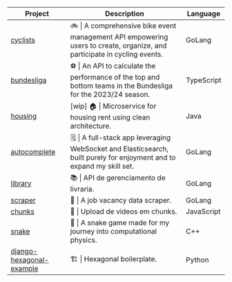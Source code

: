 | Project | Description | Language |
| ------------- | ------------- | ------------- |
| [cyclists](https://github.com/matheusgb/cyclists)  | 🚲 \| A comprehensive bike event management API empowering users to create, organize, and participate in cycling events.  | GoLang |
| [bundesliga](https://github.com/matheusgb/bundesliga)  | ⚽ \| An API to calculate the performance of the top and bottom teams in the Bundesliga for the 2023/24 season.  | TypeScript |
| [housing](https://github.com/matheusgb/housing)  | [wip] 🏠 \| Microservice for housing rent using clean architecture.  | Java |
| [autocomplete](https://github.com/matheusgb/autocomplete)  | 🗒️ \| A full-stack app leveraging WebSocket and Elasticsearch, built purely for enjoyment and to expand my skill set.  | GoLang|
| [library](https://github.com/matheusgb/library)  | 📚 \| API de gerenciamento de livraria.  | GoLang |
| [scraper](https://github.com/matheusgb/scraper)  | 💼 \| A job vacancy data scraper.  | GoLang |
| [chunks](https://github.com/matheusgb/chunks)  | 📄 \| Upload de videos em chunks.  | JavaScript |
| [snake](https://github.com/matheusgb/snake)  | 🐍 \| A snake game made for my journey into computational physics.  | C++ |
| [django-hexagonal-example](https://github.com/matheusgb/django-hexagonal-example) | 🏗️ \| Hexagonal boilerplate. | Python |



